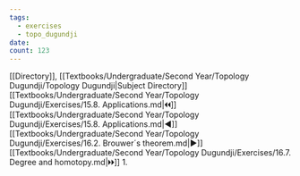 ```yaml
---
tags:
  - exercises
  - topo_dugundji
date: 
count: 123
---
```

[[Directory]], [[Textbooks/Undergraduate/Second Year/Topology Dugundji/Topology Dugundji|Subject Directory]]
[[Textbooks/Undergraduate/Second Year/Topology Dugundji/Exercises/15.8. Applications.md|🞀🞀]] [[Textbooks/Undergraduate/Second Year/Topology Dugundji/Exercises/15.8. Applications.md|◀]] [[Textbooks/Undergraduate/Second Year/Topology Dugundji/Exercises/16.2. Brouwer´s theorem.md|▶]] [[Textbooks/Undergraduate/Second Year/Topology Dugundji/Exercises/16.7. Degree and homotopy.md|🞂🞂]]
1. 